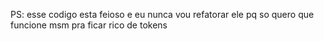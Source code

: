 PS: esse codigo esta feioso e eu nunca vou refatorar ele pq so quero que funcione msm pra ficar rico de tokens

